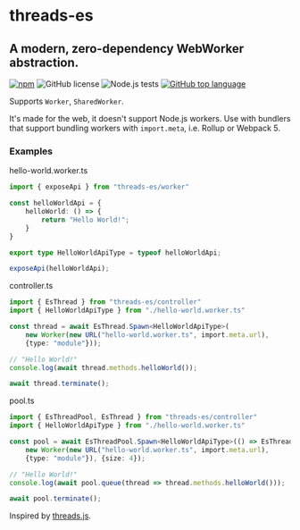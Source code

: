 # threads-es
## A modern, zero-dependency WebWorker abstraction.

[![npm](https://img.shields.io/npm/v/threads-es?logo=npm)](https://npmjs.com/package/threads-es)
![GitHub license](https://img.shields.io/github/license/852Kerfunkle/threads-es?logo=github)
![Node.js tests](https://github.com/852Kerfunkle/threads-es/actions/workflows/node.js.yml/badge.svg)
[![GitHub top language](https://img.shields.io/github/languages/top/852Kerfunkle/threads-es?logo=typescript)](https://typescriptlang.org)

Supports `Worker`, `SharedWorker`.

It's made for the web, it doesn't support Node.js workers. Use with bundlers that support bundling workers with `import.meta`, i.e. Rollup or Webpack 5.

### Examples

hello-world.worker.ts
```ts
import { exposeApi } from "threads-es/worker"

const helloWorldApi = {
    helloWorld: () => {
        return "Hello World!";
    }
}

export type HelloWorldApiType = typeof helloWorldApi;

exposeApi(helloWorldApi);
```

controller.ts
```ts
import { EsThread } from "threads-es/controller"
import { HelloWorldApiType } from "./hello-world.worker.ts"

const thread = await EsThread.Spawn<HelloWorldApiType>(
    new Worker(new URL("hello-world.worker.ts", import.meta.url),
    {type: "module"}));

// "Hello World!"
console.log(await thread.methods.helloWorld());

await thread.terminate();
```

pool.ts
```ts
import { EsThreadPool, EsThread } from "threads-es/controller"
import { HelloWorldApiType } from "./hello-world.worker.ts"

const pool = await EsThreadPool.Spawn<HelloWorldApiType>(() => EsThread.Spawn(
    new Worker(new URL("hello-world.worker.ts", import.meta.url),
    {type: "module"}), {size: 4});

// "Hello World!"
console.log(await pool.queue(thread => thread.methods.helloWorld()));

await pool.terminate();
```

Inspired by [threads.js](https://github.com/andywer/threads.js).